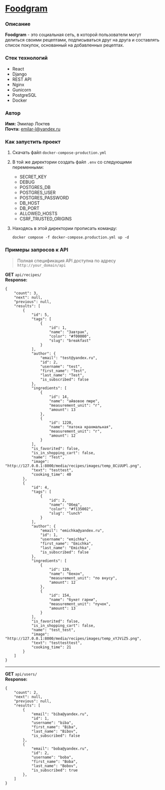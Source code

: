 # [Foodgram](foodgram.serveminecraft.net)
### Описание
 **Foodgram** - это социальная сеть, в которой пользователи могут делиться своими рецептами, подписываться друг на друга и составлять список покупок, основанный на добавленных рецептах.  
### Стек технологий
- React
- Django
- REST API
- Nginx
- Gunicorn
- PostgreSQL
- Docker
### Автор
**Имя:** Эмилар Локтев  
**Почта:** emilar-l@yandex.ru
### Как запустить проект
1. Скачать файл `docker-compose-production.yml`
2. В той же директории создать файл `.env` со следующими переменными:
	- SECRET_KEY
	- DEBUG
	- POSTGRES_DB
	- POSTGRES_USER
	- POSTGRES_PASSWORD
	- DB_HOST
	- DB_PORT
	- ALLOWED_HOSTS
    - CSRF_TRUSTED_ORIGINS
3. Находясь в этой директории прописать команду:

   `docker compose -f docker-compose.production.yml up -d`

### Примеры запросов к API

>Полная спецификация API доступна по адресу `http://your_domain/api`

**GET** `api/recipes/`  
**Response:**
```
{
    "count": 3,
    "next": null,
    "previous": null,
    "results": [
        {
            "id": 5,
            "tags": [
                {
                    "id": 1,
                    "name": "Завтрак",
                    "color": "#f00000",
                    "slug": "breakfast"
                }
            ],
            "author": {
                "email": "test@yandex.ru",
                "id": 2,
                "username": "test",
                "first_name": "Test",
                "last_name": "Test",
                "is_subscribed": false
            },
            "ingredients": [
                {
                    "id": 14,
                    "name": "айвовое пюре",
                    "measurement_unit": "г",
                    "amount": 13
                },
                {
                    "id": 1220,
                    "name": "патока крахмальная",
                    "measurement_unit": "г",
                    "amount": 12
                }
            ],
            "is_favorited": false,
            "is_in_shopping_cart": false,
            "name": "Test",
            "image": "http://127.0.0.1:8000/media/recipes/images/temp_8CiUUPl.png",
            "text": "testtest",
            "cooking_time": 40
        },
        {
            "id": 4,
            "tags": [
                {
                    "id": 2,
                    "name": "Обед",
                    "color": "#f135002",
                    "slug": "lunch"
                }
            ],
            "author": {
                "email": "emichka@yandex.ru",
                "id": 1,
                "username": "emichka",
                "first_name": "Emichka",
                "last_name": "Emichka",
                "is_subscribed": false
            },
            "ingredients": [
                {
                    "id": 120,
                    "name": "бекон",
                    "measurement_unit": "по вкусу",
                    "amount": 12
                },
                {
                    "id": 154,
                    "name": "букет гарни",
                    "measurement_unit": "пучок",
                    "amount": 13
                }
            ],
            "is_favorited": false,
            "is_in_shopping_cart": false,
            "name": "test_test",
            "image": "http://127.0.0.1:8000/media/recipes/images/temp_xYJViZ5.png",
            "text": "testtesttest",
            "cooking_time": 21
        }
    ]
}
```
---
**GET** `api/users/`  
**Response:**
```
{
    "count": 2,
    "next": null,
    "previous": null,
    "results": [
        {
            "email": "biba@yandex.ru",
            "id": 1,
            "username": "biba",
            "first_name": "Biba",
            "last_name": "Bibov",
            "is_subscribed": false
        },
        {
            "email": "boba@yandex.ru",
            "id": 2,
            "username": "boba",
            "first_name": "Boba",
            "last_name": "Bobov",
            "is_subscribed": true
        },
    ]
}
```
